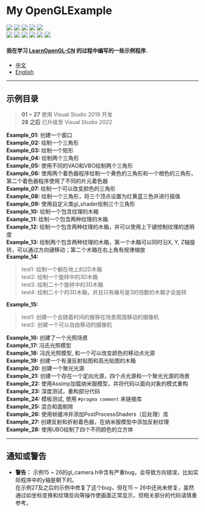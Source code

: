 # My OpenGLExample
![](https://img.shields.io/badge/License-MIT-write.svg)  ![](https://img.shields.io/badge/Language-C++-darkblue.svg)  ![](https://img.shields.io/badge/Language-GLSL-darkblue.svg) ![](https://img.shields.io/badge/IDE-Visual_Studio-purple.svg) ![](https://img.shields.io/badge/API-OpenGL_3.3-blue.svg)  
  [![](https://img.shields.io/badge/UI_Library-Dear_ImGui-orange.svg)](https://github.com/ocornut/imgui)  [![](https://img.shields.io/badge/API_Library-GLAD-yellow.svg)](https://github.com/Dav1dde/glad)  [![](https://img.shields.io/badge/API_Library-GLFW-yellow.svg)](https://www.glfw.org/download.html)  [![](https://img.shields.io/badge/Math_Library-GLM-yellow.svg)](https://glm.g-truc.net/0.9.8/index.html)  [![](https://img.shields.io/badge/Load_Library-stb__image-yellow.svg)](https://github.com/nothings/stb)  [![](https://img.shields.io/badge/Load_Library-Assimp-yellow.svg)](https://github.com/assimp/assimp)

#### 我在学习 [LearnOpenGL-CN](https://learnopengl-cn.github.io/) 的过程中编写的一些示例程序.      
- [中文](README-zh.md)      
- [English](README.md)

----
## 示例目录
> **01 ~ 27** 使用 Visual Studio 2019 开发   
> **28 之后** 已升级至 Visual Studio 2022

**Example_01:** 创建一个窗口    
**Example_02:** 绘制一个三角形     
**Example_03:** 绘制一个矩形    
**Example_04:** 绘制两个三角形    
**Example_05:** 使用不同的VAO和VBO绘制两个三角形    
**Example_06:** 使用两个着色器程序绘制一个黄色的三角形和一个橙色的三角形，第二个着色器程序使用了不同的片元着色器    
**Example_07:** 绘制一个可以改变颜色的三角形    
**Example_08:** 绘制一个三角形，将三个顶点设置为红黄蓝三色并进行插值    
**Example_09:** 使用自定义类gl_shader绘制三个三角形    
**Example_10:** 绘制一个包含纹理的木箱    
**Example_11:** 绘制一个包含两种纹理的木箱    
**Example_12:** 绘制一个包含两种纹理的木箱，并可以使用上下键控制纹理的透明度    
**Example_13:** 绘制两个包含两种纹理的木箱，第一个木箱可以同时沿X, Y, Z轴旋转，可以通过方向键移动；第二个木箱在右上角有规律缩放      
**Example_14:** 
>test1: 绘制一个躺在地上的2D木箱    
test2: 绘制一个旋转中的3D木箱    
test3: 绘制二十个旋转中的3D木箱     
test4: 绘制二十个的3D木箱，并且只有编号是3的倍数的木箱才会旋转

**Example_15:** 
>test1: 创建一个会随着时间的推移在场景周围移动的摄像机    
test2: 创建一个可以自由移动的摄像机

**Example_16:** 创建了一个光照场景    
**Example_17:** 冯氏光照模型    
**Example_18:** 冯氏光照模型, 和一个可以改变颜色的移动点光源    
**Example_19:** 创建一个有漫反射贴图和高光贴图的木箱    
**Example_20:** 创建一个聚光光源    
**Example_21:** 创建一个存在一个定向光源，四个点光源和一个聚光光源的场景       
**Example_22:** 使用Assimp加载纳米服模型，并将代码以面向对象的模式重构    
**Example_23:** 深度测试，重构部分代码    
**Example_24:** 模板测试, 使用 ```#pragma comment``` 来链接库    
**Example_25:** 混合和面剔除    
**Example_26:** 使用帧缓冲并添加PostProcessShaders（后处理）库    
**Example_27:** 创建反射和折射着色器，在纳米服模型中添加反射纹理    
**Example_28:** 使用UBO绘制了四个不同颜色的立方体    

----
## 通知或警告
- **警告：** 示例15 ~ 26的gl_camera.h中含有严重bug，会导致方向错误，比如实际程序中的y轴是朝下的。    
在示例27及之后的示例中修复了这个bug，但在15 ~ 26中还尚未修复，虽然通过如坐标变换和纹理反向等操作使画面正常显示，但相关部分的代码请慎重参考。